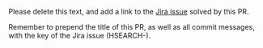 Please delete this text, and add a link to the [Jira issue](https://hibernate.atlassian.net/browse/HSEARCH) solved by this PR.

Remember to prepend the title of this PR, as well as all commit messages,
with the key of the Jira issue (HSEARCH-<digits>).
